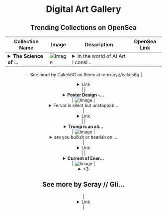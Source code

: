 <div align="center">

# Digital Art Gallery

## Trending Collections on OpenSea

| Collection Name                       | Image                                                                                     | Description                       | OpenSea Link                                                                                          |
|---------------------------------------|-------------------------------------------------------------------------------------------|-----------------------------------|--------------------------------------------------------------------------------------------------------|
| **<details><summary>The Science of ...</summary>The Science of AI Art</details>** | ![Image](https://i.seadn.io/s/raw/files/f80db02087911ea93613e302e8daf34e.png?w=500&auto=format?w=200&auto=format) | <details><summary>In the world of AI Art I consi...</summary>In the world of AI Art I consider myself to be a scientist, trying loads of different methods to steer the AI into making art that no one else makes, that's only possible using the correct models, art bases and software.
--
See more by Cakes6G on Remx at remx.xyz/cakes6g</details> | <details><summary>Link</summary>[The Science of AI Art](https://opensea.io/collection/the-science-of-ai-art)</details> |
| **<details><summary>Poster Design -...</summary>Poster Design - 07</details>** | ![Image](https://i.seadn.io/s/raw/files/ba1effb22bf775808af687751cbc4da1.png?w=500&auto=format?w=200&auto=format) | <details><summary>Fervor is silent but unstoppab...</summary>Fervor is silent but unstoppable. It’s the quiet fire that drives everything.

Experiments on Poster Design!
--
See more by Soumya Geetha on Remx at remx.xyz/soumyageetha</details> | <details><summary>Link</summary>[Poster Design - 07](https://opensea.io/collection/poster-design-07)</details> |
| **<details><summary>Trump is an ali...</summary>Trump is an alien?</details>** | ![Image](https://i.seadn.io/s/raw/files/c3bd20f09833e787319cf146f0decb69.jpg?w=500&auto=format?w=200&auto=format) | <details><summary>are you bullish or bearish on ...</summary>are you bullish or bearish on the trump coin? 

market sentiment is pretty bullish but it needs to be sustainably stable, but after all its a memecoin, it can plummet any second. take your profits and dont fomo

stay hydrated folks!
--
See more by Artifex on Remx at remx.xyz/artifex</details> | <details><summary>Link</summary>[Trump is an alien?](https://opensea.io/collection/trump-is-an-alien)</details> |
| **<details><summary>Current of Ener...</summary>Current of Energy</details>** | ![Image](https://i.seadn.io/s/raw/files/e4ccdc295bd68b547ab4b6d84ee1f637.jpg?w=500&auto=format?w=200&auto=format) | <details><summary><3
--
See more by Seray // Gli...</summary><3
--
See more by Seray // Glitchy Beauty on Remx at remx.xyz/seray</details> | <details><summary>Link</summary>[Current of Energy](https://opensea.io/collection/current-of-energy)</details> |

</div>
